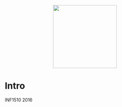 <p align="center">
  <img src="http://puu.sh/pqnMl/7731f31414.png" height="200"/>
</p>

# Intro
INF1510 2016
